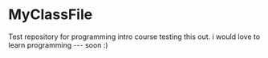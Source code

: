 # MyClassFile
Test repository for programming intro course
testing this out. 
i would love to learn programming --- soon :)
